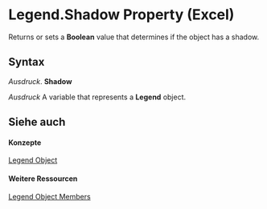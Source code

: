 
# Legend.Shadow Property (Excel)

Returns or sets a  **Boolean** value that determines if the object has a shadow.


## Syntax

 _Ausdruck_. **Shadow**

 _Ausdruck_ A variable that represents a **Legend** object.


## Siehe auch


#### Konzepte


[Legend Object](9be53984-bc9c-f964-9ab3-be52d3699bd9.md)
#### Weitere Ressourcen


[Legend Object Members](http://msdn.microsoft.com/library/3b5e8714-67b8-9b58-f4c6-61f2b763ee00%28Office.15%29.aspx)